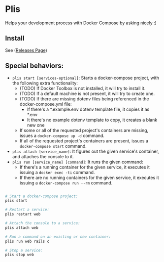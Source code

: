# Plis

Helps your development process with Docker Compose by asking nicely :)

## Install
See ([Releases Page](https://github.com/IcaliaLabs/plis/releases))

## Special behaviors:
* `plis start [services-optional]`: Starts a docker-compose project, with the following extra functionality:
  * (TODO) If Docker Toolbox is not installed, it will try to install it.
  * (TODO) If a default machine is not present, it will try to create one.
  * (TODO) If there are missing dotenv files being referenced in the docker-compose.yml file:
    * If there's a \*.example.env dotenv template file, it copies it as \*.env
    * It there's no example dotenv template to copy, it creates a blank new one
  * If some or all of the requested project's containers are missing, issues a `docker-compose up -d` command.
  * If all of the requested project's containers are present, issues a `docker-compose start` command.
* `plis attach [service_name]`: It figures out the given service's container, and attaches the console to it.
* `plis run [service_name] [command]`: It runs the given command:
  * If there's a running container for the given service, it executes it issuing a `docker exec -ti` command.
  * If there are no running containers for the given service, it executes it issuing a `docker-compose run --rm` command.

```bash

# Start a docker-compose project:
plis start

# Restart a service:
plis restart web

# Attach the console to a service:
plis attach web

# Run a command on an existing or new container:
plis run web rails c

# Stop a service:
plis stop web

```
